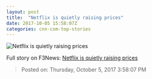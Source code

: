 ```yaml
---
layout: post
title:  "Netflix is quietly raising prices"
date: 2017-10-05 15:58:07Z
categories: cnn-com-top-stories
---
```


![Netflix is quietly raising prices](http://i2.cdn.turner.com/money/dam/assets/170317063132-netflix-logo-2-780x439.jpg)




Full story on F3News: [Netflix is quietly raising prices](http://www.f3nws.com/n/mHFRjH)

> Posted on: Thursday, October 5, 2017 3:58:07 PM
